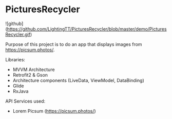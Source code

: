 # PicturesRecycler


![github] (https://github.com/LightingTT/PicturesRecycler/blob/master/demo/PicturesRecycler.gif)

Purpose of this project is to do an app that displays images from https://picsum.photos/.

Libraries:
- MVVM Architecture
- Retrofit2 & Gson
- Architecture components (LiveData, ViewModel, DataBinding)
- Glide
- RxJava

API Services used:
- Lorem Picsum (https://picsum.photos/)

